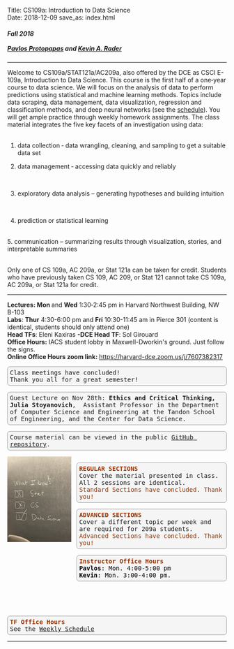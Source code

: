 Title: CS109a: Introduction to Data Science <br> 
Date: 2018-12-09
save_as: index.html


<h5>
Fall 2018 <br><br>
<a href="https://iacs.seas.harvard.edu/people/pavlos-protopapas">Pavlos Protopapas</a> and <a href='https://statistics.fas.harvard.edu/people/kevin-rader'>Kevin A. Rader</a></h5>

<hr> 

<style>
pre {
  background-color: #F5F5F5;
  display: block;
  font-family: monospace;
  font-size: 14px;
  white-space: pre;
  border-color: #999999;
  border-width: 1px;
  border-style: solid;
  border-radius: 6px;
  margin: 1em 0;
  padding: 5px;
  white-space: pre-wrap;  
} 

.containerMain {
    display: flex;
    width: 100%;
    height: 300px;
}

.contentA {
    flex: 1;
    flex-direction:column;
 }

.contentB {
    flex: 3; 
  }
</style>

<p>Welcome to CS109a/STAT121a/AC209a, also offered by the DCE as CSCI E-109a, Introduction to Data Science. This course is the first half of a one‐year course to data science. We will focus on the analysis of data to perform predictions using statistical and machine learning methods. Topics include data scraping, data management, data visualization, regression and classification methods, and deep neural networks (see the <a href="https://docs.google.com/spreadsheets/d/e/2PACX-1vS0UTDiQe2gC0AAvpyCGizBwY7IaDEtW6F8ge8QyvFlxJ_ROW4GBnJtrQCH5mGvKLE-wnZtfquO2Fgt/pubhtml?"> schedule</a>). You will get ample practice through weekly homework assignments. The class material integrates the five key facets of an investigation using data: 
<br/><br/>

1. data collection ‐ data wrangling, cleaning, and sampling to get a suitable data set <br>

2. data management ‐ accessing data quickly and reliably
<br>

3. exploratory data analysis – generating hypotheses and building intuition
<br>

4. prediction or statistical learning 
<br>
5. communication – summarizing results through visualization, stories, and interpretable summaries
<br/> <br/> 


Only one of CS 109a, AC 209a, or Stat 121a can be taken for credit. Students who have previously taken CS 109, AC 209, or Stat 121 cannot take CS 109a, AC 209a, or Stat 121a for credit.


<hr>

<strong>Lectures: Mon </strong> and <strong>Wed</strong> 1:30‐2:45 pm in Harvard Northwest Building, NW B-103
<br/>
<strong>Labs</strong>: <strong>Thur</strong> 4:30-6:00 pm and <strong>Fri</strong> 10:30-11:45 am in Pierce 301 (content is identical, students should only attend one)
</br>
<strong>Head TFs</strong>: Eleni Kaxiras <strong> -DCE Head TF</strong>: Sol Girouard
</br>
<strong>Office Hours:</strong> IACS student lobby in Maxwell-Dworkin's ground. Just follow the signs. 
<br/>
<strong>Online Office Hours zoom link: </strong><a href="https://harvard-dce.zoom.us/j/7607382317">https://harvard-dce.zoom.us/j/7607382317</a>


<pre style="backgroundcolor:red">Class meetings have concluded! <br />Thank you all for a great semester!</pre>

<pre>Guest Lecture on Nov 28th: <strong>Ethics and Critical Thinking, Julia Stoyanovich</strong>,  Assistant Professor in the Department of Computer Science and Engineering at the Tandon School of Engineering, and the Center for Data Science. </pre>
<pre>Course material can be viewed in the public <a href="https://github.com/Harvard-IACS/2018-CS109A/tree/master/content">GitHub repository</a>.</pre>

<div class="containerMain">
<div class="containerA">
<img src="images/CS109AImage.png"  style="width:250px"/>
</div>

<div class="containerB">&nbsp&nbsp&nbsp </div>
<div class="containerB">

<pre>
<span style="color: #993300;"><strong>REGULAR SECTIONS</strong></span><br />Cover the material presented in class. All 2 sessions are identical.<br /></span><span style="color: #993300;">Standard Sections have concluded. Thank you!</span>
</pre>

<pre><span style="color: #993300;"><strong>ADVANCED SECTIONS<br /></strong></span>Cover a different topic per week and are required for 209a students.<br /><span style="color: #993300;">Advanced Sections have concluded. Thank you!</span></pre>

<pre><span style="color: #993300;"><strong>Instructor Office Hours</strong></span><br /><span style="color: #000000;"><strong>Pavlos</strong>: Mon. 4:00-5:00 pm</span><br /><span style="color: #999999;"><span style="color: #000000;"><strong>Kevin</strong>: Mon. 3:00-4:00 pm.</span>
</pre>

</div>
</div>
</div>




<br/>
<br/>
<br/>

<div>
<pre><strong><span style="color: #993300;">TF Office Hours </span></strong><strong><span style="color: #993300;"><br /></span></strong>See the <a href="https://docs.google.com/spreadsheets/d/1QhAIfummebKrfFmS6uHQQ4ut9dQcvcWf2FYnx-NxIs4/edit#gid=0">Weekly Schedule</a></pre>
</div>

<hr />

